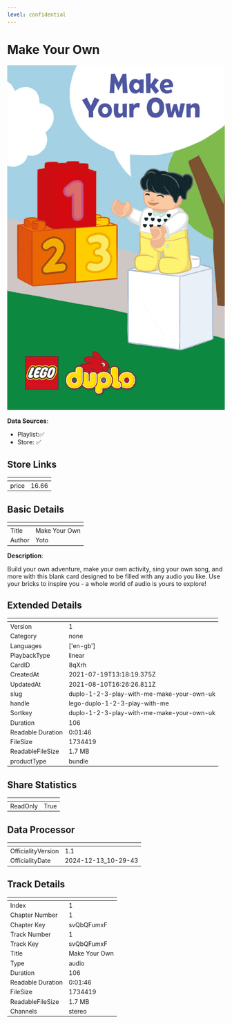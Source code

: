 ```yaml
---
level: confidential
---
```

# Make Your Own

![card_[8qXrh].png](../../img/cards/card_[8qXrh].png)

**Data Sources**: 

- Playlist:✅
- Store: ✅


## Store Links

| <!-- --> | <!-- --> |
| - | - |
| price | 16.66 |


## Basic Details

| <!-- --> | <!-- --> |
| - | - |
| Title | Make Your Own |
| Author | Yoto |

**Description**:

Build your own adventure, make your own activity, sing your own song, and more with this blank card designed to be filled with any audio you like. Use your bricks to inspire you - a whole world of audio is yours to explore!


## Extended Details

| <!-- --> | <!-- --> |
| - | - |
| Version | 1 |
| Category | none |
| Languages | ['en-gb'] |
| PlaybackType | linear |
| CardID | 8qXrh |
| CreatedAt | 2021-07-19T13:18:19.375Z |
| UpdatedAt | 2021-08-10T16:26:26.811Z |
| slug | duplo-1-2-3-play-with-me-make-your-own-uk |
| handle | lego-duplo-1-2-3-play-with-me |
| Sortkey | duplo-1-2-3-play-with-me-make-your-own-uk |
| Duration | 106 |
| Readable Duration | 0:01:46 |
| FileSize | 1734419 |
| ReadableFileSize | 1.7 MB |
| productType | bundle |


## Share Statistics

| <!-- --> | <!-- --> |
| - | - |
| ReadOnly | True |


## Data Processor

| <!-- --> | <!-- --> |
| - | - |
| OfficialityVersion | 1.1
| OfficialityDate | 2024-12-13_10-29-43


## Track Details

| <!-- --> | <!-- --> |
| - | - |
| Index | 1 |
| Chapter Number | 1 |
| Chapter Key | svQbQFumxF |
| Track Number | 1 |
| Track Key | svQbQFumxF |
| Title | Make Your Own |
| Type | audio |
| Duration | 106 |
| Readable Duration | 0:01:46 |
| FileSize | 1734419 |
| ReadableFileSize | 1.7 MB |
| Channels | stereo |

